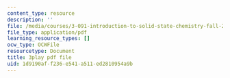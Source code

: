 ```yaml
---
content_type: resource
description: ''
file: /media/courses/3-091-introduction-to-solid-state-chemistry-fall-2018/1d9190aff236e541a511ed2810954a9b_UzDqh-1Koyc.pdf
file_type: application/pdf
learning_resource_types: []
ocw_type: OCWFile
resourcetype: Document
title: 3play pdf file
uid: 1d9190af-f236-e541-a511-ed2810954a9b
---
```

